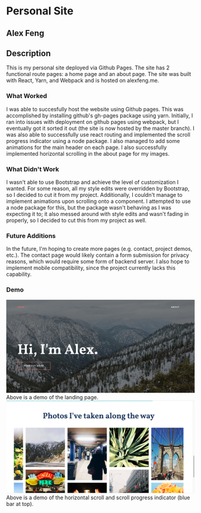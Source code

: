 # Personal Site
## Alex Feng

## Description
This is my personal site deployed via Github Pages. The site has 2 functional route pages: a home page and an about page. The site was built with React, Yarn, and Webpack and is hosted on alexfeng.me.
### What Worked
I was able to succesfully host the website using Github pages. This was accomplished by installing github's gh-pages package using yarn. Initially, I ran into issues with deployment on github pages using webpack, but I eventually got it sorted it out (the site is now hosted by the master branch). I was also able to successfully use react routing and implemented the scroll progress indicator using a node package. I also managed to add some animations for the main header on each page. I also successfully implemented horizontal scrolling in the about page for my images.
### What Didn't Work
I wasn't able to use Bootstrap and achieve the level of customization I wanted. For some reason, all my style edits were overridden by Bootstrap, so I decided to cut it from my project. Additionally, I couldn't manage to implement animations upon scrolling onto a component. I attempted to use a node package for this, but the package wasn't behaving as I was expecting it to; it also messed around with style edits and wasn't fading in properly, so I decided to cut this from my project as well.
### Future Additions
In the future, I'm hoping to create more pages (e.g. contact, project demos, etc.). The contact page would likely contain a form submission for privacy reasons, which would require some form of backend server. I also hope to implement mobile compatibility, since the project currently lacks this capability.
### Demo
<img src="demo1.png" />
Above is a demo of the landing page.
<img src="demo2.png" />
Above is a demo of the horizontal scroll and scroll progress indicator (blue bar at top).